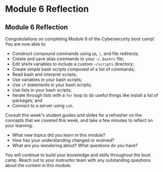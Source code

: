 # Module 6 Reflection

## Module 6 Reflection

Congratulations on completing Module 6 of the Cybersecurity boot camp! You are now able to:

- Construct compound commands using `&&`, `|`, and file redirects;
- Create and save alias commands to your `~/.bashrc` file;
- Edit `$PATH` variables to include a custom `~/scripts` directory;
- Create simple bash scripts composed of a list of commands;
- Read bash and interpret scripts;
- Use variables in your bash scripts;
- Use `if` statements in your bash scripts;
- Use lists in your bash scripts;
- Iterate through lists with a `for` loop to do useful things like install a list of packages; and
- Connect to a server using `ssh`. 


Consult this week's student guides and slides for a refresher on the concepts that we covered this week, and take a few minutes to reflect on your learning:

  - What new topics did you learn in this module? 
  - How has your understanding changed or evolved? 
  - What are you wondering about? What questions do you have?

You will continue to build your knowledge and skills throughout the boot camp. Reach out to your instructor team with any outstanding questions about the content in this module.
